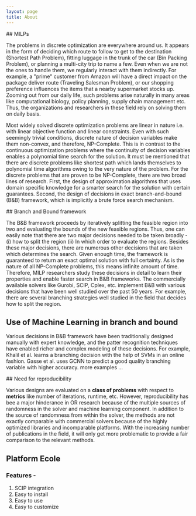```yaml
---
layout: page
title: About
---
```


## MILPs

The problems in discrete optimization are everywhere around us.
It appears in the form of deciding which route to follow to get to the destination (Shortest Path Problem), fitting luggage in the trunk of the car (Bin Packing Problem), or planning a multi-city trip to name a few.
Even when we are not the ones to handle them, we regularly interact with them indirectly.
For example, a "prime" customer from Amazon will have a direct impact on the package deliver route (Traveling Salesman Problem), or our shopping preference influences the items that a nearby supermarket stocks up.
Zooming out from our daily life, such problems arise naturally in many areas like computational biology, policy planning, supply chain management etc.
Thus, the organizations and researchers in these field rely on solving them on daily basis.

Most widely solved discrete optimization problems are linear in nature i.e. with linear objective function and linear constraints.
Even with such seemingly trivial conditions, discrete nature of decision variables make them non-convex, and therefore, NP-Complete.
This is in contrast to the continuous optimization problems where the continuity of decision variables enables a polynomial time search for the solution.
It must be mentioned that there are discrete problems like shortest path which lands themselves to polynomial time algorithms owing to the very nature of the problem.
For the discrete problems that are proven to be NP-Complete, there are two broad lines of research.
First, the design of approximation algorithms that uses domain specific knowledge for a smarter search for the solution with certain guarantees.
Second, the design of decisions in exact branch-and-bound (B&B) framework, which is implicitly a brute force search mechanism.

## Branch and Bound framework

The B&B framework proceeds by iteratively splitting the feasible region into two and evaluating the bounds of the new feasible regions.
Thus, one can easily note that there are two major decisions needed to be taken broadly - (i) how to split the region (ii) In which order to evaluate the regions.
Besides these major decisions, there are numerous other decisions that are taken which determines the search.
Given enough time, the framework is guaranteed to return an exact optimal solution with full certainty.
As is the nature of all NP-Complete problems, this means infinite amount of time.
Therefore, MILP researchers study these decisions in detail to learn their properties and enable faster search in B&B frameworks.
The commercially available solvers like Gurobi, SCIP, Cplex, etc. implement B&B with various decisions that have been well studied over the past 50 years.
For example, there are several branching strategies well studied in the field that decides how to split the region.

## Use of Machine Learning in branch and bound

Various decisions in B&B framework have been traditionally designed manually with expert knowledge, and the patter recognition techniques have enabled richer and complex modeling of these decisions.
For example, Khalil et al. learns a branching decision with the help of SVMs in an online fashion.
Gasse et al. uses GCNN to predict a good quality branching variable with higher accuracy.
more examples ...


## Need for reproducibility

Various designs are evaluated on a **class of problems** with respect to **metrics** like number of iterations, runtime, etc.
However, reproducibility has bee a major hinderance in OR research because of the multiple sources of randomness in the solver and machine learning component.
In addition to the source of randomness from within the solver, the methods are not exactly comparable with commercial solvers because of the highly optimized libraries and incomparable platforms.
With the increasing number of publications in the field, it will only get more problematic to provide a fair comparison to the relevant methods.


## Platform Ecole

### Features -
1. SCIP integration
2. Easy to install
3. Easy to use
4. Easy to customize
